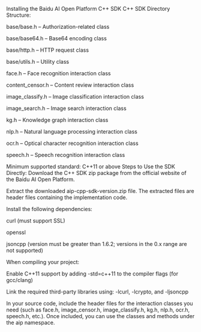 Installing the Baidu AI Open Platform C++ SDK
C++ SDK Directory Structure:

base/base.h – Authorization-related class

base/base64.h – Base64 encoding class

base/http.h – HTTP request class

base/utils.h – Utility class

face.h – Face recognition interaction class

content_censor.h – Content review interaction class

image_classify.h – Image classification interaction class

image_search.h – Image search interaction class

kg.h – Knowledge graph interaction class

nlp.h – Natural language processing interaction class

ocr.h – Optical character recognition interaction class

speech.h – Speech recognition interaction class

Minimum supported standard: C++11 or above
Steps to Use the SDK Directly:
Download the C++ SDK zip package from the official website of the Baidu AI Open Platform.

Extract the downloaded aip-cpp-sdk-version.zip file. The extracted files are header files containing the implementation code.

Install the following dependencies:

curl (must support SSL)

openssl

jsoncpp (version must be greater than 1.6.2; versions in the 0.x range are not supported)

When compiling your project:

Enable C++11 support by adding -std=c++11 to the compiler flags (for gcc/clang)

Link the required third-party libraries using: -lcurl, -lcrypto, and -ljsoncpp

In your source code, include the header files for the interaction classes you need (such as face.h, image_censor.h, image_classify.h, kg.h, nlp.h, ocr.h, speech.h, etc.).
Once included, you can use the classes and methods under the aip namespace.


